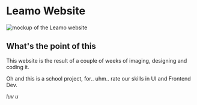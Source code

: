 # Leamo Website
![mockup of the Leamo website](src/img/mockup-leamo.png "What a good presentation uh ?")
## What's the point of this

This website is the result of a couple of weeks of imaging, designing and coding it.

Oh and this is a school project, for.. uhm.. rate our skills in UI and Frontend Dev.

_luv u_
